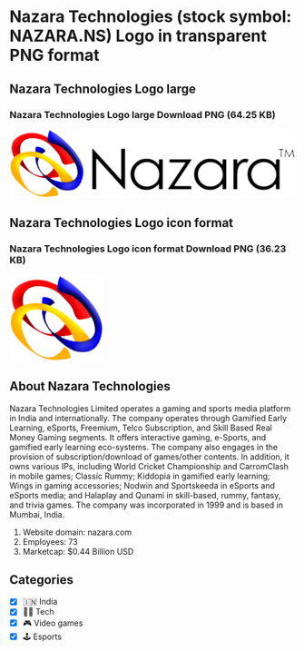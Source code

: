 # Nazara Technologies (stock symbol: NAZARA.NS) Logo in transparent PNG format

## Nazara Technologies Logo large

### Nazara Technologies Logo large Download PNG (64.25 KB)

![Nazara Technologies Logo large Download PNG (64.25 KB)](/img/orig/NAZARA.NS_BIG-6ea39c69.png)

## Nazara Technologies Logo icon format

### Nazara Technologies Logo icon format Download PNG (36.23 KB)

![Nazara Technologies Logo icon format Download PNG (36.23 KB)](/img/orig/NAZARA.NS-591cb44b.png)

## About Nazara Technologies

Nazara Technologies Limited operates a gaming and sports media platform in India and internationally. The company operates through Gamified Early Learning, eSports, Freemium, Telco Subscription, and Skill Based Real Money Gaming segments. It offers interactive gaming, e-Sports, and gamified early learning eco-systems. The company also engages in the provision of subscription/download of games/other contents. In addition, it owns various IPs, including World Cricket Championship and CarromClash in mobile games; Classic Rummy; Kiddopia in gamified early learning; Wings in gaming accessories; Nodwin and Sportskeeda in eSports and eSports media; and Halaplay and Qunami in skill-based, rummy, fantasy, and trivia games. The company was incorporated in 1999 and is based in Mumbai, India.

1. Website domain: nazara.com
2. Employees: 73
3. Marketcap: $0.44 Billion USD


## Categories
- [x] 🇮🇳 India
- [x] 👩‍💻 Tech
- [x] 🎮 Video games
- [x] 🕹️ Esports
